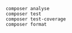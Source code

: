         composer analyse
        composer test
        composer test-coverage
        composer format
